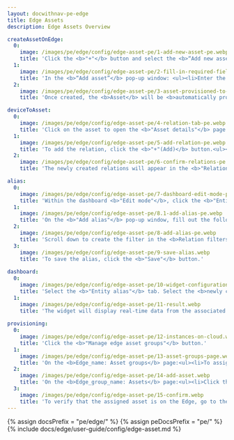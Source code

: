 ```yaml
---
layout: docwithnav-pe-edge
title: Edge Assets
description: Edge Assets Overview

createAssetOnEdge:
  0:
    image: /images/pe/edge/config/edge-asset-pe/1-add-new-asset-pe.webp
    title: 'Click the <b>"+"</b> button and select the <b>“Add new asset”</b> option.<ul><li>The <b>"Import assets"</b> option allows <a href="/docs/user-guide/bulk-provisioning/#bulk-provisioning-overview" target="_blank">bulk deployment</a> using the CSV file.</li></ul>'
  1:
    image: /images/pe/edge/config/edge-asset-pe/2-fill-in-required-fields-pe.webp
    title: 'In the <b>“Add asset”</b> pop-up window: <ul><li>Enter the asset name in the <b>“Name”</b> field.</li><li>Select the <a href="/docs/user-guide/asset-profiles/" target="_blank">asset profile</a> in the <b>“Asset profile”</b> field (default: "default").</li><li>Assign the asset owner in the <b>"Owner"</b> field (default: "Tenant").</li><li>Other fields are optional.</li><li>Click the <b>“Add”</b> button.</li></ul>'
  2:
    image: /images/pe/edge/config/edge-asset-pe/3-asset-provisioned-to-cloud-pe.webp
    title: 'Once created, the <b>Asset</b> will be <b>automatically provisioned</b> to the Cloud. The <b>"[Edge] Edge_name All"</b> group is assigned by default.'

deviceToAsset:
  0:
    image: /images/pe/edge/config/edge-asset-pe/4-relation-tab-pe.webp
    title: 'Click on the asset to open the <b>"Asset details"</b> page and select the <b>"Relations"</b> tab. Then, select the <b>"Outbound relation - Direction: From"</b> option.'
  1:
    image: /images/pe/edge/config/edge-asset-pe/5-add-relation-pe.webp
    title: 'To add the relation, click the <b>"+"(Add)</b> button.<ul><li>On the <b>"Add relation"</b> pop-up window, fill out the following fields:</li><ul><li><b>Relation type:</b> Select the <b>"Manages"</b> option.</li><li><b>To entity:</b> select <b>"Device"</b> as the type and add the corresponding device(s) from the drop-down menu.</li></ul><li>Click the <b>"Add"</b> button.</li></ul>'
  2:
    image: /images/pe/edge/config/edge-asset-pe/6-confirm-relations-pe.webp
    title: 'The newly created relations will appear in the <b>"Relations"</b> tab.'

alias:
  0:
    image: /images/pe/edge/config/edge-asset-pe/7-dashboard-edit-mode-pe.webp
    title: 'Within the dashboard <b>"Edit mode"</b>, click the <b>"Entity aliases"</b> button to create the alias. In the <b>"Entity aliases"</b> pop-up window, click the <b>"Add alias"</b> button.'
  1:
    image: /images/pe/edge/config/edge-asset-pe/8.1-add-alias-pe.webp
    title: 'On the <b>"Add alias"</b> pop-up window, fill out the following fields:<ul><li><b>Alias name:</b> Enter the alias name.</li><li><b>Filter Type:</b> Select the <b>"Relations query"</b> option.</li><p><b>Root entity</b> block:</p><li><b>Type:</b> Select the <b>"Asset"</b> entity.</li><li><b>Asset:</b> Select the asset from the drop-down menu (e.g., <i>"Asset A"</i>).</li><li><b>Direction:</b> Select the <b>"From"</b> option.</li><li><b>Max relation level:</b> Enter the number representing the depth of the entity relations.</li></ul>'
  2:
    image: /images/pe/edge/config/edge-asset-pe/8-add-alias-pe.webp
    title: 'Scroll down to create the filter in the <b>Relation filters</b> block:<ul><li>Click the <b>"Add filter"</b> button to add conditions to filter data.</li><li><b>Relation type:</b> Select the <b>"Manages"</b> option.</li><li><b>Entity types:</b> Select the <b>"Device"</b> entity type.</li></ul><p>In this way, the data from the devices that are managed by the asset will be displayed on the dashboard.</p><p>Click the <b>"Add"</b> button to add the alias.</p>'
  3:
    image: /images/pe/edge/config/edge-asset-pe/9-save-alias.webp
    title: 'To save the alias, click the <b>"Save"</b> button.'
    
dashboard:
  0:
    image: /images/pe/edge/config/edge-asset-pe/10-widget-configuration.webp
    title: 'Select the <b>"Entity alias"</b> tab. Select the <b>newly created alias</b> from the drop-down menu as the <b>Datasource</b>. Click the <b>"Add"</b> button.'
  1:
    image: /images/pe/edge/config/edge-asset-pe/11-result.webp
    title: 'The widget will display real-time data from the associated devices.'
    
provisioning:
  0:
    image: /images/pe/edge/config/edge-asset-pe/12-instances-on-cloud.webp
    title: 'Click the <b>"Manage edge asset groups"</b> button.'
  1:
    image: /images/pe/edge/config/edge-asset-pe/13-asset-groups-page.webp
    title: 'On the <b>Edge_name: Asset groups</b> page:<ul><li>To assign entity group(s) to the Edge instance, click the <b>"+"</b> button.</li><li>Click on the group to add an asset and assign it to the Edge instance.</li></ul>'
  2:
    image: /images/pe/edge/config/edge-asset-pe/14-add-asset.webp
    title: 'On the <b>Edge_group_name: Assets</b> page:<ul><li>Click the <b>"+"</b> button to add an asset. Follow the <a href="/docs/pe/edge/config/provision-asset/#creating-a-new-asset" target="_blank">guide on how to add the asset</a>.</li><li>Click the <b>"Add"</b> button to complete.</li></ul>' 
  3:
    image: /images/pe/edge/config/edge-asset-pe/15-confirm.webp
    title: 'To verify that the assigned asset is on the Edge, go to the <b>Entities > Assets</b> section.'
---
```


{% assign docsPrefix = "pe/edge/" %}
{% assign peDocsPrefix = "pe/" %}
{% include docs/edge/user-guide/config/edge-asset.md %}


